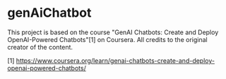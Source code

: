 # genAiChatbot

This project is based on the course "GenAI Chatbots: Create and Deploy OpenAI-Powered Chatbots"[1] on Coursera. All credits
to the original creator of the content.

[1] https://www.coursera.org/learn/genai-chatbots-create-and-deploy-openai-powered-chatbots/